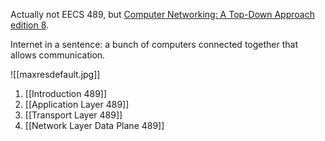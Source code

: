 Actually not EECS 489, but [Computer Networking: A Top-Down Approach edition 8](https://gaia.cs.umass.edu/kurose_ross/index.php).

Internet in a sentence: a bunch of computers connected together that allows communication.

![[maxresdefault.jpg]]

1. [[Introduction 489]]
2. [[Application Layer 489]]
3. [[Transport Layer 489]]
4. [[Network Layer Data Plane 489]]
